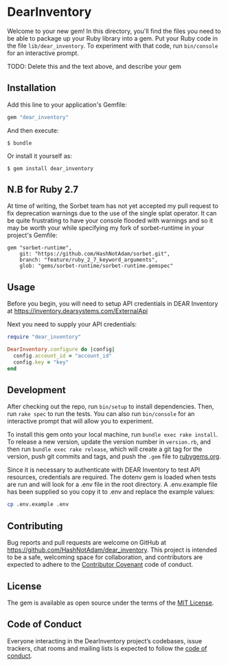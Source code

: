 # DearInventory

Welcome to your new gem! In this directory, you'll find the files you need to be able to package up your Ruby library into a gem. Put your Ruby code in the file `lib/dear_inventory`. To experiment with that code, run `bin/console` for an interactive prompt.

TODO: Delete this and the text above, and describe your gem

## Installation

Add this line to your application's Gemfile:

```ruby
gem "dear_inventory"
```

And then execute:

    $ bundle

Or install it yourself as:

    $ gem install dear_inventory

## N.B for Ruby 2.7

At time of writing, the Sorbet team has not yet accepted my pull request to fix
deprecation warnings due to the use of the single splat operator. It can be
quite frustrating to have your console flooded with warnings and so it may be
worth your while specifying my fork of sorbet-runtime in your project's Gemfile:
```
gem "sorbet-runtime",
    git: "https://github.com/HashNotAdam/sorbet.git",
    branch: "feature/ruby_2_7_keyword_arguments",
    glob: "gems/sorbet-runtime/sorbet-runtime.gemspec"
```

## Usage

Before you begin, you will need to setup API credentials in DEAR Inventory at
https://inventory.dearsystems.com/ExternalApi

Next you need to supply your API credentials:
```ruby
require "dear_inventory"

DearInventory.configure do |config|
  config.account_id = "account_id"
  config.key = "key"
end
```

## Development

After checking out the repo, run `bin/setup` to install dependencies. Then, run `rake spec` to run the tests. You can also run `bin/console` for an interactive prompt that will allow you to experiment.

To install this gem onto your local machine, run `bundle exec rake install`. To release a new version, update the version number in `version.rb`, and then run `bundle exec rake release`, which will create a git tag for the version, push
git commits and tags, and push the `.gem` file to
[rubygems.org](https://rubygems.org).

Since it is necessary to authenticate with DEAR Inventory to test API resources,
credentials are required. The dotenv gem is loaded when tests are run and will
look for a .env file in the root directory. A .env.example file has been
supplied so you copy it to .env and replace the example values:

```sh
cp .env.example .env
```

## Contributing

Bug reports and pull requests are welcome on GitHub at https://github.com/HashNotAdam/dear_inventory. This project is intended to be a safe, welcoming
space for collaboration, and contributors are expected to adhere to the [Contributor Covenant](http://contributor-covenant.org) code of conduct.

## License

The gem is available as open source under the terms of the
[MIT License](https://opensource.org/licenses/MIT).

## Code of Conduct

Everyone interacting in the DearInventory project’s codebases, issue trackers,
chat rooms and mailing lists is expected to follow the
[code of conduct](https://github.com/HashNotAdam/dear_inventory/blob/master/CODE_OF_CONDUCT.md).
